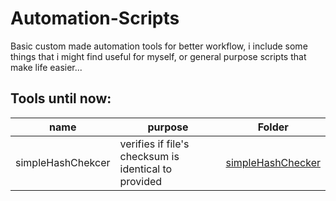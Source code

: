 # Automation-Scripts

Basic custom made automation tools for better workflow, i include some things that i might find useful for myself, or general purpose scripts that make life easier...

## Tools until now:

| name | purpose | Folder |
| ---- | ------- | ------- |
| simpleHashChekcer | verifies if file's checksum is identical to provided | [simpleHashChecker]()
